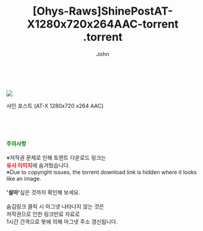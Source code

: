 ﻿---
layout: post
title:  "                   [Ohys-Raws]ShinePostAT-X1280x720x264AAC-torrent                .torrent"
author: John
categories: [ 애니/만화 ]
tags: [  ]
image: https://torrentrj59.com/uploadfile/full/88b16539bb0b2da11916273691b9efd59834f89e.jpg 
description: "                   [Ohys-Raws]ShinePostAT-X1280x720x264AAC-torrent                 torrent 정보 공유"
toc: true
toc_sticky: true
---

<br>
<p><img src="https://torrentrj59.com/uploadfile/full/88b16539bb0b2da11916273691b9efd59834f89e.jpg"/></p>
 샤인 포스트 (AT-X 1280x720 x264 AAC)    
    
<br><br><br>
<p data-ke-size="size16"><b><span style="color: green;">주의사항</span></b><br /><br />※저작권 문제로 인해 토렌트 다운로드 링크는<br /><b><span style="color: red;">유사 이미지</span></b>에 숨겨뒀습니다.<br />※Due to copyright issues, the torrent download link is hidden where it looks like an image.<br /><br /><b>'설마'</b>싶은 것까지 확인해 보세요.<br /><br />숨김링크 클릭 시 마그넷 나타나지 않는 것은<br />저작권으로 인한 링크만료 자료로<br />1시간 간격으로 봇에 의해 마그넷 주소 갱신됩니다.</p>
